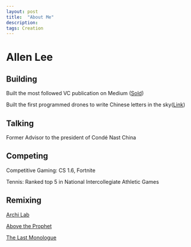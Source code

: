```yaml
---
layout: post
title:  "About Me"
description: 
tags: Creation
---
```


# Allen Lee

## Building

Built the most followed VC publication on Medium ([Sold](https://medium.com/7ventures))

Built the first programmed drones to write Chinese letters in the sky([Link](https://vimeo.com/111901733))

## Talking

Former Advisor to the president of Condé Nast China

## Competing 

Competitive Gaming: CS 1.6, Fortnite

Tennis: Ranked top 5 in National Intercollegiate Athletic Games

## Remixing

[Archi Lab](https://soundcloud.com/archilab)

[Above the Prophet](https://soundcloud.com/abovetheprophet)

[The Last Monologue](https://anchor.fm/thelastmonologue)

